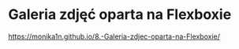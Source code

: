 # Galeria zdjęć oparta na Flexboxie
https://monika1n.github.io/8.-Galeria-zdjec-oparta-na-Flexboxie/
